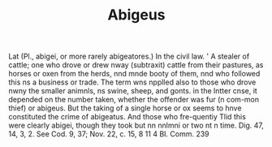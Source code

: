 ---
title: Abigeus
permalink: "/definitions/abigeus.html"
body: Lat (Pl., abigei, or more rarely abigeatores.) In the civil law. ' A stealer
  of cattle; one who drove or drew nway (subtraxit) cattle from their pastures, as
  horses or oxen from the herds, nnd mnde booty of them, nnd who followed this ns
  a business or trade. The term wns npplled also to those who drove nwny the smaller
  animnls, ns swine, sheep, and gonts. in the lntter cnse, it depended on the number
  taken, whether the offender was fur (n com-mon thief) or abigeus. But the taking
  of a single horse or ox seems to hnve constituted the crime of abigeatus. And those
  who fre-quentiy Tlid this were clearly abigei, though they took but nn nnlmni or
  two nt n time. Dig. 47, 14, 3, 2. See Cod. 9, 37; Nov. 22, c. 15, 8 11 4 BI. Comm.
  239
published_at: '2018-07-07'
layout: post
---